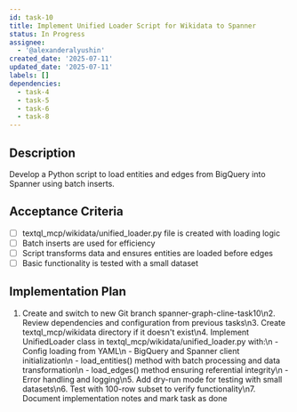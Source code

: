 ```yaml
---
id: task-10
title: Implement Unified Loader Script for Wikidata to Spanner
status: In Progress
assignee:
  - '@alexanderalyushin'
created_date: '2025-07-11'
updated_date: '2025-07-11'
labels: []
dependencies:
  - task-4
  - task-5
  - task-6
  - task-8
---
```


## Description

Develop a Python script to load entities and edges from BigQuery into Spanner using batch inserts.

## Acceptance Criteria

- [ ] textql_mcp/wikidata/unified_loader.py file is created with loading logic
- [ ] Batch inserts are used for efficiency
- [ ] Script transforms data and ensures entities are loaded before edges
- [ ] Basic functionality is tested with a small dataset

## Implementation Plan

1. Create and switch to new Git branch spanner-graph-cline-task10\n2. Review dependencies and configuration from previous tasks\n3. Create textql_mcp/wikidata directory if it doesn't exist\n4. Implement UnifiedLoader class in textql_mcp/wikidata/unified_loader.py with:\n   - Config loading from YAML\n   - BigQuery and Spanner client initialization\n   - load_entities() method with batch processing and data transformation\n   - load_edges() method ensuring referential integrity\n   - Error handling and logging\n5. Add dry-run mode for testing with small datasets\n6. Test with 100-row subset to verify functionality\n7. Document implementation notes and mark task as done
